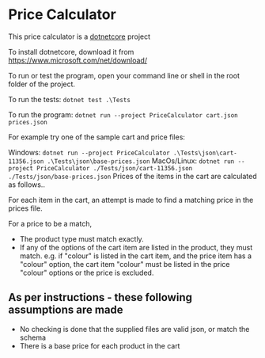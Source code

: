 # Price Calculator

This price calculator is a [dotnetcore](https://www.microsoft.com/net/learn/get-started/windows) project 

To install dotnetcore, download it from https://www.microsoft.com/net/download/

To run or test the program, open your command line or shell in the root folder of the project.

To run the tests: `dotnet test .\Tests`

To run the program: `dotnet run --project PriceCalculator cart.json prices.json`

For example try one of the sample cart and price files:

Windows: `dotnet run --project PriceCalculator .\Tests\json\cart-11356.json .\Tests\json\base-prices.json`
MacOs/Linux: `dotnet run --project PriceCalculator ./Tests/json/cart-11356.json ./Tests/json/base-prices.json`
Prices of the items in the cart are calculated as follows..

For each item in the cart, 
    an attempt is made to find a matching price in the prices file.    

For a price to be a match, 
- The product type must match exactly.
- If any of the options of the cart item are listed in the product, they must match.
    e.g. if "colour" is listed in the cart item, and the price item has a "colour" option, the cart item "colour" must be listed in the price "colour" options or the price is excluded.

## As per instructions - these following assumptions are made
- No checking is done that the supplied files are valid json, or match the schema
- There is a base price for each product in the cart
